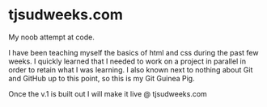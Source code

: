 # tjsudweeks.com
My noob attempt at code.

I have been teaching myself the basics of html and css during the past few weeks. I quickly learned that I needed to work on a project in parallel in order to retain what I was learning. I also known next to nothing about Git and GitHub up to this point, so this is my Git Guinea Pig.

Once the v.1 is built out I will make it live @ tjsudweeks.com
